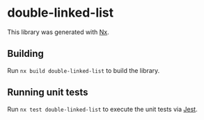 # double-linked-list

This library was generated with [Nx](https://nx.dev).

## Building

Run `nx build double-linked-list` to build the library.

## Running unit tests

Run `nx test double-linked-list` to execute the unit tests via [Jest](https://jestjs.io).
